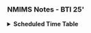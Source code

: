 ### NMIMS Notes - BTI 25'

<div class="page-container">
  <div class="page mobile-computing" data-title="Mobile Computing" data-subtitle="Exploring mobile platforms, protocols & services." data-link="https://rishikeshvadodaria.github.io/mkdocs/mobile-computing-unit%201/"></div>
  
  <div class="page computer-vision" data-title="Computer Vision" data-subtitle="Understanding how machines interpret visual data." data-link="https://rishikeshvadodaria.github.io/mkdocs/computer-vision/"></div>
  
  <div class="page reinforcement-learrning" data-title="Reinforcement Learning" data-subtitle="Training agents via rewards in dynamic environments." data-link="https://rishikeshvadodaria.github.io/mkdocs/RL_Unit1/"></div>
  
  <div class="page rpa" data-title="Robot Processing Activites" data-subtitle="Automating repetitive tasks using software bots." data-link="https://rishikeshvadodaria.github.io/mkdocs/rpa/"></div>
</div>


  <script>
    document.addEventListener('DOMContentLoaded', () => {
      const pages = document.querySelectorAll('.page');
      pages.forEach(page => {
        page.addEventListener('click', (e) => {
          const link = page.getAttribute('data-link');
          console.log('Clicked page with link:', link); // Debug log
          if (link) {
            window.location.href = link;
          } else {
            console.log('No link attribute found for this page');
          }
        });
      });
    });
  </script>


<details>
  <summary><strong>Scheduled Time Table</strong></summary>
  <br>
  <table border="1" cellpadding="10" cellspacing="0">
    <thead>
      <tr>
        <th>Day & Date</th>
        <th>Course</th>
        <th>Time</th>
      </tr>
    </thead>
    <tbody>
      <tr>
        <td><strong>Monday, 28 April, 2025</strong></td>
        <td>Reverse Engineering and Malware Analysis</td>
        <td>2:00 pm - 5:00 pm</td>
      </tr>
      <tr>
        <td><strong>Wednesday, 30 April, 2025</strong></td>
        <td>Robotic Process Automation (Practical)</td>
        <td>10:00 am - 01:00 pm</td>
      </tr>
      <tr>
        <td><strong>Friday, 2 May, 2025</strong></td>
        <td>Information Systems Audit</td>
        <td>10:00 am - 01:00 pm</td>
      </tr>
      <tr>
        <td><strong>Saturday, 3 May, 2025</strong></td>
        <td>Computer Vision</td>
        <td>2:00 pm - 5:00 pm</td>
      </tr>
      <tr>
        <td><strong>Thursday, 8 May, 2025</strong></td>
        <td>Reinforcement Learning (Practical)</td>
        <td>10:00 am - 01:00 pm</td>
      </tr>
      <tr>
        <td><strong>Saturday, 10 May, 2025</strong></td>
        <td>Mobile Computing</td>
        <td>10:00 am - 01:00 pm</td>
      </tr>
      <tr>
        <td><strong>Monday, 12 May, 2025</strong></td>
        <td>Mobile Device Security and Forensics</td>
        <td>10:00 am - 01:00 pm</td>
      </tr>
    </tbody>
  </table>
</details>
